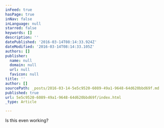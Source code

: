 ```yaml
---
inFeed: true
hasPage: true
inNav: false
inLanguage: null
starred: false
keywords: []
description: ''
datePublished: '2016-03-14T08:14:33.924Z'
dateModified: '2016-03-14T08:14:33.105Z'
authors: []
publisher:
  name: null
  domain: null
  url: null
  favicon: null
title: ''
author: []
sourcePath: _posts/2016-03-14-5e5c9520-6089-49a1-9648-64d620bbd69f.md
published: true
url: 5e5c9520-6089-49a1-9648-64d620bbd69f/index.html
_type: Article

---
```

Is this even working?